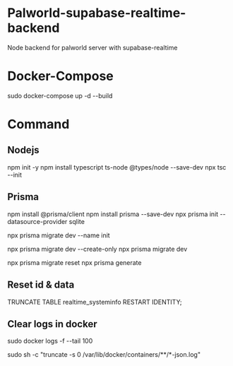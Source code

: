 # Palworld-supabase-realtime-backend
Node backend for palworld server with supabase-realtime

# Docker-Compose
sudo docker-compose up -d --build

# Command
## Nodejs
npm init -y
npm install typescript ts-node @types/node --save-dev
npx tsc --init

## Prisma
npm install @prisma/client
npm install prisma --save-dev
npx prisma init --datasource-provider sqlite

npx prisma migrate dev --name init

npx prisma migrate dev --create-only
npx prisma migrate dev

npx prisma migrate reset
npx prisma generate

## Reset id & data
TRUNCATE TABLE realtime_systeminfo RESTART IDENTITY;

## Clear logs in docker
sudo docker logs -f --tail 100

sudo sh -c "truncate -s 0 /var/lib/docker/containers/**/*-json.log"
